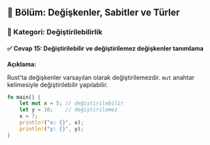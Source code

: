 ## 📘 Bölüm: Değişkenler, Sabitler ve Türler  
### 🔹 Kategori: Değiştirilebilirlik  
#### ✅ Cevap 15: Değiştirilebilir ve değiştirilemez değişkenler tanımlama

**Açıklama:**

Rust'ta değişkenler varsayılan olarak değiştirilemezdir. `mut` anahtar kelimesiyle değiştirilebilir yapılabilir.

```rust
fn main() {
    let mut x = 5; // değiştirilebilir
    let y = 10;    // değiştirilemez
    x = 7;
    println!("x: {}", x);
    println!("y: {}", y);
}
```
